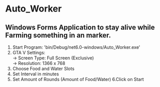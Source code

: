 # Auto_Worker
## Windows Forms Application to stay alive while Farming something in an marker.

1. Start Program: 'bin/Debug/net6.0-windows/Auto_Worker.exe'
2. GTA V Settings:
<br/>       -> Screen Type: Full Screen (Exclusive)
<br/>       -> Resolution: 1366 x 768
3. Choose Food and Water Slots
4. Set Interval in minutes
5. Set Amount of Rounds (Amount of Food/Water)
6.Click on Start
